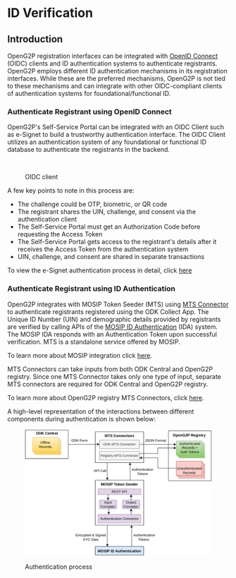 # ID Verification

## Introduction

OpenG2P registration interfaces can be integrated with [OpenID Connect](https://openid.net/developers/how-connect-works/) (OIDC) clients and ID authentication systems to authenticate registrants. OpenG2P employs different ID authentication mechanisms in its registration interfaces. While these are the preferred mechanisms, OpenG2P is not tied to these mechanisms and can integrate with other OIDC-compliant clients of authentication systems for foundational/functional ID.

### Authenticate Registrant using OpenID Connect

OpenG2P's Self-Service Portal can be integrated with an OIDC Client such as e-Signet to build a trustworthy authentication interface. The OIDC Client utilizes an authentication system of any foundational or functional ID database to authenticate the registrants in the backend.

<figure><img src="https://github.com/smita-g2p/openg2p-documentation/raw/c68b3e6da99fe077e2cbe5d5fc166b3e3487fbce/.gitbook/assets/authentication-using-esignet.png" alt=""><figcaption><p>OIDC client</p></figcaption></figure>

A few key points to note in this process are:

* The challenge could be OTP, biometric, or QR code
* The registrant shares the UIN, challenge, and consent via the authentication client
* The Self-Service Portal must get an Authorization Code before requesting the Access Token
* The Self-Service Portal gets access to the registrant's details after it receives the Access Token from the authentication system
* UIN, challenge, and consent are shared in separate transactions

To view the e-Signet authentication process in detail, click [here](https://docs.esignet.io/)

### Authenticate Registrant using ID Authentication

OpenG2P integrates with MOSIP Token Seeder (MTS) using [MTS Connector](https://docs.mosip.io/1.2.0/integrations/mosip-token-seeder/mts-odk-importer) to authenticate registrants registered using the ODK Collect App. The Unique ID Number (UIN) and demographic details provided by registrants are verified by calling APIs of the [MOSIP ID Authentication](https://docs.mosip.io/1.2.0/id-authentication) (IDA) system. The MOSIP IDA responds with an Authentication Token upon successful verification. MTS is a standalone service offered by MOSIP.&#x20;

To learn more about MOSIP integration click [here](https://docs.mosip.io/1.2.0/integrations).

MTS Connectors can take inputs from both ODK Central and OpenG2P registry. Since one MTS Connector takes only one type of input, separate MTS connectors are required for ODK Central and OpenG2P registry.&#x20;

To learn more about OpenG2P registry MTS Connectors, click [here](https://docs.mosip.io/1.2.0/integrations/mosip-token-seeder/openg2p-registry-mts-connector).

A high-level representation of the interactions between different components during authentication is shown below:

<figure><img src="https://github.com/OpenG2P/openg2p-documentation/raw/a8a98c86cd7b0a186213e588d8642aac12eb64a6/.gitbook/assets/authentication-using-mts.png" alt=""><figcaption><p>Authentication process</p></figcaption></figure>
